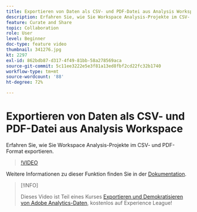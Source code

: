 ```yaml
---
title: Exportieren von Daten als CSV- und PDF-Datei aus Analysis Workspace
description: Erfahren Sie, wie Sie Workspace Analysis-Projekte im CSV- und PDF-Format exportieren.
feature: Curate and Share
topic: Collaboration
role: User
level: Beginner
doc-type: feature video
thumbnail: 341276.jpg
kt: 2297
exl-id: 862bdb87-d317-4f49-81bb-58a278569aca
source-git-commit: 5c11ee3222e5e3f81a13ed8fbf2cd22fc32b1740
workflow-type: tm+mt
source-wordcount: '88'
ht-degree: 72%

---
```


# Exportieren von Daten als CSV- und PDF-Datei aus Analysis Workspace

Erfahren Sie, wie Sie Workspace Analysis-Projekte im CSV- und PDF-Format exportieren.

>[!VIDEO](https://video.tv.adobe.com/v/341276/?quality=12&learn=on)

Weitere Informationen zu dieser Funktion finden Sie in der [Dokumentation](https://experienceleague.adobe.com/docs/analytics/analyze/analysis-workspace/curate-share/download-send.html?lang=de).

>[!INFO]
>
> Dieses Video ist Teil eines Kurses [Exportieren und Demokratisieren von Adobe Analytics-Daten](https://experienceleague.adobe.com/?recommended=Analytics-A-1-2022.1.democratizing), kostenlos auf Experience League!